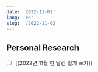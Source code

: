 ```yaml
---
date: '2022-11-02'
lang: 'en'
slug: '/2022-11-02'
---
```


## Personal Research

- [ ] [[2022년 11월 한 달간 일기 쓰기]]

